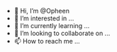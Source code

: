 - 👋 Hi, I’m @Opheen
- 👀 I’m interested in ...
- 🌱 I’m currently learning ...
- 💞️ I’m looking to collaborate on ...
- 📫 How to reach me ...

<!---
Opheen/Opheen is a ✨ special ✨ repository because its `README.md` (this file) appears on your GitHub profile.
You can click the Preview link to take a look at your changes.
--->
